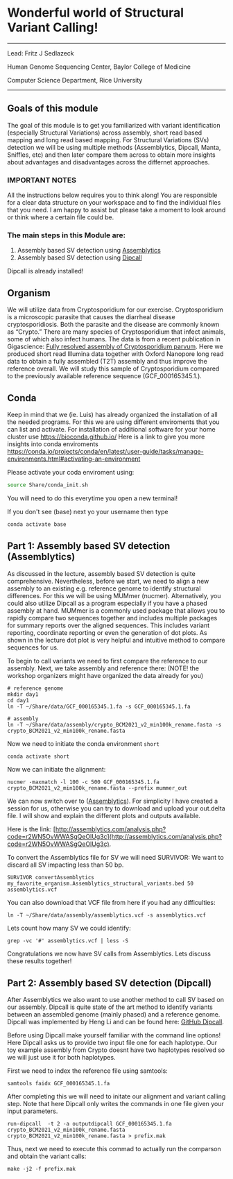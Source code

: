 # Wonderful world of Structural Variant Calling! 

***
Lead: Fritz J Sedlazeck

Human Genome Sequencing Center,
Baylor College of Medicine

Computer Science Department,
Rice University 
***

## Goals of this module
The goal of this module is to get you familiarized with variant identification (especially Structural Variations) across assembly, short read based mapping and long read based mapping. 
For Structural Variations (SVs) detection we will be using multiple methods (Assemblytics, Dipcall, Manta, Sniffles, etc) and then later compare them across to obtain more insights about advantages and disadvantages across the differnet approaches.

### IMPORTANT NOTES
All the instructions below requires you to think along! You are responsible for a clear data structure on your workspace and to find the individual files that you need. I am happy to assist but please take a moment to look around or think where a certain file could be. 

### The main steps in this Module are:
1. Assembly based SV detection using [Assemblytics](http://assemblytics.com/)
2. Assembly based SV detection using [Dipcall](https://github.com/lh3/dipcall)

Dipcall is already installed!


## Organism
We will utilize data from Cryptosporidium for our exercise. Cryptosporidium is a microscopic parasite that causes the diarrheal disease cryptosporidiosis. Both the parasite and the disease are commonly known as “Crypto.” There are many species of Cryptosporidium that infect animals, some of which also infect humans.
The data is from a recent publication in Gigascience: [Fully resolved assembly of Cryptosporidium parvum](https://doi.org/10.1093/gigascience/giac010). Here we produced short read Illumina data together with Oxford Nanopore long read data to obtain a fully assembled (T2T) assembly and thus improve the reference overall. 
We will study this sample of Cryptosporidium compared to the previously available reference sequence (GCF_000165345.1.). 


## Conda
Keep in mind that we (ie. Luis) has already organized the installation of all the needed programs. For this we are using different enviroments that you can list and activate. For installation of additional software for your home cluster use https://bioconda.github.io/
Here is a link to give you more insights into conda enviroments https://conda.io/projects/conda/en/latest/user-guide/tasks/manage-environments.html#activating-an-environment 


Please activate your coda enviroment using: 
```bash
source Share/conda_init.sh
```
You will need to do this everytime you open a new terminal!

If you don't see (base) next yo your username then type
```bash
conda activate base
```


## Part 1: Assembly based SV detection (Assemblytics)
As discussed in the lecture, assembly based SV detection is quite comprehensive. Nevertheless, before we start, we need to align a new assembly to an existing e.g. reference genome to identify structural differences. For this we will be using MUMmer (nucmer). Alternatively, you could also utilize Dipcall as a program especially if you have a phased assembly at hand. MUMmer is a commonly used package that allows you to rapidly compare two sequences together and includes multiple packages for summary reports over the aligned sequences. This includes variant reporting, coordinate reporting or even the generation of dot plots. As shown in the lecture dot plot is very helpful and intuitive method to compare sequences for us.

To begin to call variants we need to first compare the reference to our assembly. 
Next, we take assembly and reference there: (NOTE! the workshop organizers might have organized the data already for you)
```
# reference genome
mkdir day1
cd day1
ln -T ~/Share/data/GCF_000165345.1.fa -s GCF_000165345.1.fa 

# assembly
ln -T ~/Share/data/assembly/crypto_BCM2021_v2_min100k_rename.fasta -s crypto_BCM2021_v2_min100k_rename.fasta
```

Now we need to initiate the conda environment `short`
```bash
conda activate short
```

Now we can initiate the alignment:
```
nucmer -maxmatch -l 100 -c 500 GCF_000165345.1.fa crypto_BCM2021_v2_min100k_rename.fasta --prefix mummer_out
```

We can now switch over to ([Assemblytics](http://assemblytics.com/)). For simplicity I have created a session for us, otherwise you can try to download and upload your out.delta file. I will show and explain the different plots and outputs available. 

Here is the link: [http://assemblytics.com/analysis.php?code=r2WN5OvWWASgQeOlUg3c](http://assemblytics.com/analysis.php?code=r2WN5OvWWASgQeOlUg3c).

To convert the Assemblytics file for SV we will need SURVIVOR: We want to discard all SV impacting less than 50 bp. 
```
SURVIVOR convertAssemblytics my_favorite_organism.Assemblytics_structural_variants.bed 50 assemblytics.vcf
```

You can also download that VCF file from here if you had any difficulties:
```
ln -T ~/Share/data/assembly/assemblytics.vcf -s assemblytics.vcf
```

Lets count how many SV we could identify: 
```
grep -vc '#' assemblytics.vcf | less -S
```

Congratulations we now have SV calls from Assemblytics. Lets discuss these results together! 

## Part 2: Assembly based SV detection (Dipcall)

After Assemblytics we also want to use another method to call SV based on our assembly. Dipcall is quite state of the art method to identify variants between an assembled genome (mainly phased) and a reference genome. Dipcall was implemented by Heng Li and can be found here: [GitHub Dipcall](https://github.com/lh3/dipcall).


Before using Dipcall make yourself familiar with the command line options! Here Dipcall asks us to provide two input file one for each haplotype. Our toy example assembly from Crypto doesnt have two haplotypes resolved so we will just use it for both haplotypes. 

First  we need to index the reference file using samtools:
```
samtools faidx GCF_000165345.1.fa
```

After completing this we will need to initate our alignment and variant calling step. Note that here Dipcall only writes the commands in one file given your input parameters. 
```
run-dipcall  -t 2 -a outputdipcall GCF_000165345.1.fa crypto_BCM2021_v2_min100k_rename.fasta crypto_BCM2021_v2_min100k_rename.fasta > prefix.mak
```

Thus, next we need to execute this commad to actually run the comparson and obtain the variant calls:
```
make -j2 -f prefix.mak

```





